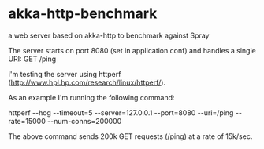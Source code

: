 # akka-http-benchmark
a web server based on akka-http to benchmark against Spray

The server starts on port 8080 (set in application.conf) and handles a single URI: 
GET /ping

I'm testing the server using httperf (http://www.hpl.hp.com/research/linux/httperf/).

As an example I'm running the following command:

httperf --hog --timeout=5 --server=127.0.0.1 --port=8080 --uri=/ping --rate=15000 --num-conns=200000

The above command sends 200k GET requests (/ping) at a rate of 15k/sec.
